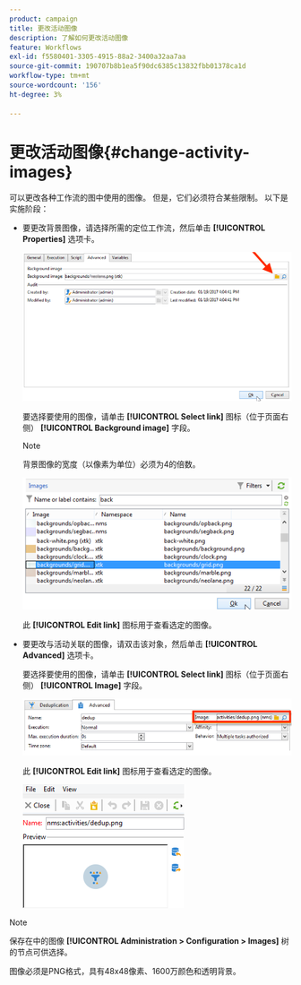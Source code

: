 ```yaml
---
product: campaign
title: 更改活动图像
description: 了解如何更改活动图像
feature: Workflows
exl-id: f5580401-3305-4915-88a2-3400a32aa7aa
source-git-commit: 190707b8b1ea5f90dc6385c13832fbb01378ca1d
workflow-type: tm+mt
source-wordcount: '156'
ht-degree: 3%

---
```


# 更改活动图像{#change-activity-images}



可以更改各种工作流的图中使用的图像。 但是，它们必须符合某些限制。 以下是实施阶段：

* 要更改背景图像，请选择所需的定位工作流，然后单击 **[!UICONTROL Properties]** 选项卡。

  ![](assets/s_user_segmentation_properties_tab.png)

  要选择要使用的图像，请单击 **[!UICONTROL Select link]** 图标（位于页面右侧） **[!UICONTROL Background image]** 字段。

  >[!NOTE]
  >
  >背景图像的宽度（以像素为单位）必须为4的倍数。

  ![](assets/s_user_segmentation_background_select.png)

  此 **[!UICONTROL Edit link]** 图标用于查看选定的图像。

* 要更改与活动关联的图像，请双击该对象，然后单击 **[!UICONTROL Advanced]** 选项卡。

  要选择要使用的图像，请单击 **[!UICONTROL Select link]** 图标（位于页面右侧） **[!UICONTROL Image]** 字段。

  ![](assets/s_user_segmentation_activity_image.png)

  此 **[!UICONTROL Edit link]** 图标用于查看选定的图像。

  ![](assets/s_user_segmentation_activity_image_select.png)

>[!NOTE]
>
>保存在中的图像 **[!UICONTROL Administration > Configuration > Images]** 树的节点可供选择。
>  
>图像必须是PNG格式，具有48x48像素、1600万颜色和透明背景。
